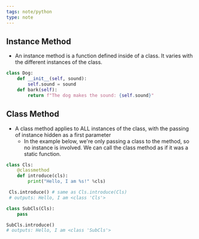 ```yaml
---
tags: note/python
type: note
---
```

## Instance Method
- An instance method is a function defined inside of a class. It varies with the different instances of the class.
```python
class Dog:
    def __init__(self, sound):
        self.sound = sound
    def bark(self):
        return f"The dog makes the sound: {self.sound}"
```

## Class Method
- A class method applies to ALL instances of the class, with the passing of instance hidden as a first parameter
	- In the example below, we're only passing a class to the method, so no instance is involved. We can call the class method as if it was a static function.
```python
class Cls:
    @classmethod
    def introduce(cls):
        print("Hello, I am %s!" %cls)
```

```python
 Cls.introduce() # same as Cls.introduce(Cls)
 # outputs: Hello, I am <class 'Cls'>
```

```python
class SubCls(Cls):
    pass

SubCls.introduce()
# outputs: Hello, I am <class 'SubCls'>
```